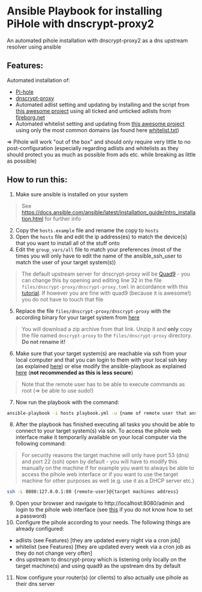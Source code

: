 # Ansible Playbook for installing PiHole with dnscrypt-proxy2
An automated pihole installation with dnscrypt-proxy2 as a dns upstream resolver using ansible

## Features:
Automated installation of:
- [Pi-hole](https://github.com/pi-hole/pi-hole)
- [dnscrypt-proxy](https://github.com/DNSCrypt/dnscrypt-proxy)
- Automated adlist setting and updating by installing and the script from [this awesome project](https://github.com/jacklul/pihole-updatelists) using all ticked and unticked adlists from [fireborg.net](https://firebog.net/)
- Automated whitelist setting and updating from [this awesome project](https://github.com/anudeepND/whitelist) using only the most common domains (as found here [whitelist.txt](https://raw.githubusercontent.com/anudeepND/whitelist/master/domains/whitelist.txt))

=> Pihole will work "out of the box" and should only require very little to no post-configuration (especially regarding adlists and whitelists as they should protect you as much as possible from ads etc. while breaking as little as possible)

## How to run this:
1. Make sure ansible is installed on your system
> See https://docs.ansible.com/ansible/latest/installation_guide/intro_installation.html for further info
2. Copy the `hosts.example` file and rename the copy to `hosts`
3. Open the `hosts` file and edit the ip address(es) to match the device(s) that you want to install all of the stuff onto
4. Edit the `group_vars/all` file to match your preferences (most of the times you will only have to edit the name of the ansible_ssh_user to match the user of your target system(s))
> The default upstream server for dnscrypt-proxy will be [Quad9](https://www.quad9.net/) - you can change this by opening and editing line 32 in the file `files/dnscrypt-proxy/dnscrypt-proxy.toml` in accordance with this [tutorial](https://github.com/DNSCrypt/dnscrypt-proxy/wiki/Configuration-Sources). If however you are fine with quad9 (because it is awesome!) you do not have to touch that file
5. Replace the file `files/dnscrypt-proxy/dnscrypt-proxy` with the according binary for your target system from [here](https://github.com/DNSCrypt/dnscrypt-proxy/releases/latest)
> You will download a zip archive from that link. Unzip it and **only** copy the file named `dnscrypt-proxy` to the `files/dnscrypt-proxy` directory. **Do not rename it!**
6. Make sure that your target system(s) are reachable via ssh from your local computer and that you can login to them with your local ssh key (as explained [here](https://serverpilot.io/docs/how-to-use-ssh-public-key-authentication/)) or else modify the ansible-playbook as explained [here](https://docs.ansible.com/ansible/latest/user_guide/connection_details.html#) (**not recommended as this is less secure**)
> Note that the remote user has to be able to execute commands as root (=> be able to use sudo!)
7. Now run the playbook with the command:
```bash
ansible-playbook -i hosts playbook.yml -u {name of remote user that ansible should use}
```
8. After the playbook has finished executing all tasks you should be able to connect to your target system(s) via ssh. To access the pihole web interface make it temporarily available on your local computer via the following command:
> For security reasons the target machine will only have port 53 (dns) and port 22 (ssh) open by default - you will have to modify this manually on the machine if for example you want to always be able to access the pihole web interface or if you want to use the target machine for other purposes as well (e.g. use it as a DHCP server etc.)
```bash
ssh -L 8080:127.0.0.1:80 {remote-user}@{target machines address}
```
9. Open your browser and navigate to http://localhost:8080/admin and login to the pihole web interface (see [this](https://discourse.pi-hole.net/t/how-do-i-set-or-reset-the-web-interface-password/1328) if you do not know how to set a password)
10. Configure the pihole according to your needs. The following things are already configured:
- adlists (see Features) [they are updated every night via a cron job]
- whitelist (see Features) [they are updated every week via a cron job as they do not change very often]
- dns upstream to dnscrypt-proxy which is listening only locally on the target machine(s) and using quad9 as the upstream dns by default
11. Now configure your router(s) (or clients) to also actually use pihole as their dns server
